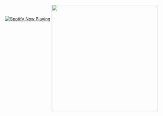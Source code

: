<!-- [![Typing SVG](https://readme-typing-svg.demolab.com?font=Fira+Code&size=24&duration=4000&pause=200&color=FFFFFF&background=F1F1F100&center=true&vCenter=true&width=846&height=55&lines=Games+are+always+fun+in++the+eyes+of+a+child%2C;but+to+an+adult%2C;they+are+but+;one+among+many+ways+of+solving+problem.)](https://git.io/typing-svg) -->

<!-- <div style="width: 100%; height: auto; display: flex; justify-content: center;">
  <img src="assets/ganyu.gif" alt="gif" style="width: 100vw; max-width: none;" /> 
</div> -->

<div>
  <div align="center">
    <img src="assets/rin.gif" align="right" width="350px">
  </div>
  
  <br>
  <div style="margin-top: 20px;">
    <a href="https://open.spotify.com/user/henceforth">
      <img src="https://eq-effect-mischly.vercel.app/api/spotify" alt="Spotify Now Playing" />
    </a>
  </div>
</div>

<!--
**mischly/mischly** is a ✨ _special_ ✨ repository because its `README.md` (this file) appears on your GitHub profile.

Here are some ideas to get you started:

- 🔭 I’m currently working on ...
- 🌱 I’m currently learning ...
- 👯 I’m looking to collaborate on ...
- 🤔 I’m looking for help with ...
- 💬 Ask me about ...
- 📫 How to reach me: ...
- 😄 Pronouns: ...
- ⚡ Fun fact: ...
-->
